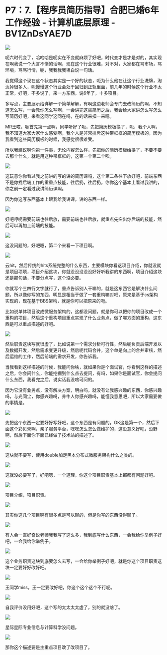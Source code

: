 # P7：7.【程序员简历指导】合肥已婚6年工作经验 - 计算机底层原理 - BV1ZnDsYAE7D

![](img/d00e98e3b873c6be515e73970494f2fc_0.png)

呃六时代变了，哈哈哈是呃实在不变就麻烦了好吧，时代变才是才是对的，其实现在啊我说一个大言不惭的话啊，现在这个行业很难，对不对，大家都在骂市场，骂环境，骂骂行情，呃，我我我我坦白说一句话。

我觉得这个现在这个状态其实是一个好的状态，呃为什么他在让这个行业洗牌，淘汰掉很多人，呃慢慢这个行业会处于回归到正轨里面，前几年的时候这个行业不太正常，好吧，不多说了，来一方东西，说6年了，十多项目。

多写点，主要展示给详解一个简单解解，有啊这边老师会专门去改简历的啊，不知道怎么写，一会教你怎么写啊，一会讲完这些简历之后，我会给大家讲怎么写怎么写简历好吧，来看这同学这同在吗，在的话来扣一来嗯。

MR王哎，呃首先第一点啊，同学听好了呃，先把简历模板换了，呃，我个人啊，我不知道大家大家什么感受啊，我个人是非常排斥这种带框框的简历模板的，因为我看到这些简历模板的时候，我感觉很很难受。

所以我建议啊你第一件事，无论内容怎么样，先把你的简历模板给换了，不要不要去那个什么，就是用这种带框框的，这第一个第二个唉。



![](img/d00e98e3b873c6be515e73970494f2fc_2.png)

这玩意你你看过我之前讲的写的讲的简历课吗，这个第二条往下放好吧，前端东西不是你找后端工作的重重点技能，往后扔，往后扔，你你这个基本上看过我讲的，你之前一定看过我讲简历课啊。

因为你这写东西基本上跟我给我讲课，讲的东西一样。

![](img/d00e98e3b873c6be515e73970494f2fc_4.png)

好吧哼呃需要前端也往后放，需要前端也往后放，就重点先突出你后端的技能，然后可以再加上前端的技能。

![](img/d00e98e3b873c6be515e73970494f2fc_6.png)

这没问题的，好吧嗯，第二个来看一下项目啊。

![](img/d00e98e3b873c6be515e73970494f2fc_8.png)

云hit，然后传统的hits系统完整的什么东西，主要模块你看这项目介绍，你就没就是项目项项，项目介绍这块，你就没没没没没好好听我讲的东西啊，项目介绍这块还是那句话，不要分点写，这个没必要。

你就写个三四行文字就行了，重点告诉别人干嘛的，就是这东西它是解决什么问题，所以像你写的东西，明显是相当于做了一套重构嘛对吧，原来是基于cs架构实现的，现在基于BBS架构，就是你可以把原来的呃。

比如说单体项目改成微服务架构的，这都没问题，就是你可以把你的项目改成一个重构的项目，然后这个重构项目重点实现了什么业务点，做了哪方面的重构，这东西是可以重点描述的好吧。



![](img/d00e98e3b873c6be515e73970494f2fc_10.png)

然后职责这块写就很虚了，比如说第一个需求分析可行性，然后呢负责后端开发以及数据开发，然后需求变更升级，然后呢代码合并，这个单是向上的合并审核，然后运维的工作，然后前端的需求开发，你告诉我。

当我看到这样描述的时候，我能问你啥，就如果你是个面试官，你看到这样的描述之后，你会问什么，你能挖掘到什么点去提问，有吗，如果你是面试官，你会提问什么东西，我看完之后，说实话我没啥可问的。

因为它没有业务点，没有解决方案，明白吗，就没有让我感兴趣的东西，你感兴趣吗，与光同尘，你感兴趣吗，养牛人你感兴趣吗，能懂我意思吧，所以大家需要做的事情是。



![](img/d00e98e3b873c6be515e73970494f2fc_12.png)

先把这个东西一定要好好写好吧，这个东西是有问题的，OK这是第一个，然后下面这个彩贝壳啊，亲子服务平台，嘿嘿怎么怎么做维护的，这没意义好吧，没野啊，然后下面你下面已经做了技术站的描述了。



![](img/d00e98e3b873c6be515e73970494f2fc_14.png)

这块就不要写，使用double加足黑本分布式微服务架构什么之类的。

![](img/d00e98e3b873c6be515e73970494f2fc_16.png)

这就没必要写了，好吧嗯，一个道理，你这个项目职责基本上都都有问题好吧。

![](img/d00e98e3b873c6be515e73970494f2fc_18.png)

项目介绍，项目职责。

![](img/d00e98e3b873c6be515e73970494f2fc_20.png)

其实你这几个项目啊有很多点是可以聊的，但是你写的东西没得聊了。

![](img/d00e98e3b873c6be515e73970494f2fc_22.png)

有人会一直好奇说老师我我写了这么多，我到底写什么东西，一会我给你举例子好吧，一会我给你举例子。

![](img/d00e98e3b873c6be515e73970494f2fc_24.png)

这个业务职责这块到底要怎么去写，一会给你举例子好吧，就是你这个项目职责这块一定要好好改好吧。

![](img/d00e98e3b873c6be515e73970494f2fc_26.png)

王同学miss，王一定要改好吧，你这个这个这个不行呃。

![](img/d00e98e3b873c6be515e73970494f2fc_28.png)

自我评价没用好吧，这个写的太太太太虚了，别的就没啥了。

![](img/d00e98e3b873c6be515e73970494f2fc_30.png)

星际星际专业信息与计算科学没问题。

![](img/d00e98e3b873c6be515e73970494f2fc_32.png)

那你这个描述要是主重点项目改了改项目了。